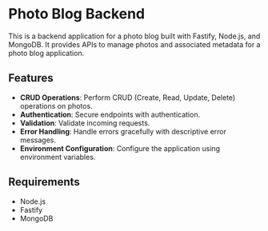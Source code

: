 # Photo Blog Backend

This is a backend application for a photo blog built with Fastify, Node.js, and MongoDB. It provides APIs to manage photos and associated metadata for a photo blog application.

## Features

- **CRUD Operations**: Perform CRUD (Create, Read, Update, Delete) operations on photos.
- **Authentication**: Secure endpoints with authentication.
- **Validation**: Validate incoming requests.
- **Error Handling**: Handle errors gracefully with descriptive error messages.
- **Environment Configuration**: Configure the application using environment variables.

## Requirements

- Node.js
- Fastify
- MongoDB
